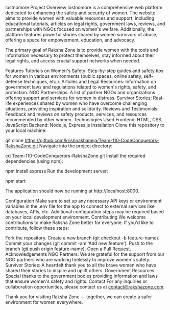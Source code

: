lostnomore
Project Overview
lostnomore is a comprehensive web platform dedicated to enhancing the safety and security of women. The website aims to provide women with valuable resources and support, including educational tutorials, articles on legal rights, government laws, reviews, and partnerships with NGOs focused on women's welfare. Additionally, the platform features powerful stories shared by women survivors of abuse, offering a space for empowerment, education, and advocacy.

The primary goal of Raksha Zone is to provide women with the tools and information necessary to protect themselves, stay informed about their legal rights, and access crucial support networks when needed.

Features
Tutorials on Women's Safety: Step-by-step guides and safety tips for women in various environments (public spaces, online safety, self-defense techniques, etc.).
Articles and Legal Resources: Information on government laws and regulations related to women's rights, safety, and protection.
NGO Partnerships: A list of partner NGOs and organizations offering support and services for women in distress.
Survivor Stories: Real-life experiences shared by women who have overcome challenging situations, providing inspiration and solidarity.
Reviews and Testimonials: Feedback and reviews on safety products, services, and resources recommended by other women.
Technologies Used
Frontend: HTML, CSS, JavaScript
Backend: Node.js, Express.js
Installation
Clone this repository to your local machine:

git clone https://github.com/krishnakhaneja/Team-110-CodeConquerors-RakshaZone.git
Navigate into the project directory:

cd Team-110-CodeConquerors-RakshaZone.git
Install the required dependencies (using npm):

npm install express
Run the development server:

npm start

The application should now be running at http://localhost:8000.

Configuration
Make sure to set up any necessary API keys or environment variables in the .env file for the app to connect to external services like databases, APIs, etc.
Additional configuration steps may be required based on your local development environment.
Contributing
We welcome contributions to make Raksha Zone better for everyone. If you'd like to contribute, follow these steps:

Fork the repository.
Create a new branch (git checkout -b feature-name).
Commit your changes (git commit -am 'Add new feature').
Push to the branch (git push origin feature-name).
Open a Pull Request.
Acknowledgements
NGO Partners: We are grateful for the support from our NGO partners who are working tirelessly to improve women's safety.
Survivor Stories: A heartfelt thank you to all the brave women who have shared their stories to inspire and uplift others.
Government Resources: Special thanks to the government bodies providing information and laws that ensure women's safety and rights.
Contact
For any inquiries or collaboration opportunities, please contact us at contact@rakshazone.com.

Thank you for visiting Raksha Zone — together, we can create a safer environment for women everywhere.
